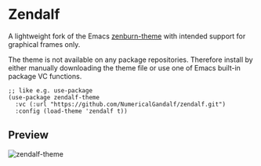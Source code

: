 # Zendalf

A lightweight fork of the Emacs [zenburn-theme](https://github.com/bbatsov/zenburn-emacs) with intended support for graphical frames only.

The theme is not available on any package repositories. Therefore install by either manually downloading the theme file or use one of Emacs built-in package VC functions.

```
;; like e.g. use-package
(use-package zendalf-theme
  :vc (:url "https://github.com/NumericalGandalf/zendalf.git")
  :config (load-theme 'zendalf t))
```

## Preview

![zendalf-theme](https://i.postimg.cc/tCxwx1MD/zendalf-theme.png)
